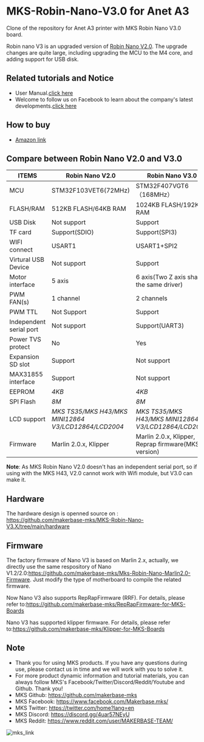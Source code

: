 # MKS-Robin-Nano-V3.0 for Anet A3

Clone of the repository for Anet A3 printer with MKS Robin Nano V3.0 board.

Robin nano V3 is an upgraded version of [Robin Nano V2.0](https://github.com/makerbase-mks/MKS-Robin-Nano-V2.X). The upgrade changes are quite large, including upgrading the MCU to the M4 core, and adding support for USB disk.

## Related tutorials and Notice
- User Manual.[click here](https://github.com/makerbase-mks/MKS-Robin-Nano-V3.X/wiki)
- Welcome to follow us on Facebook to learn about the company's latest developments.[click here](https://www.facebook.com/Makerbase.mks/)

## How to buy
- [Amazon link](https://www.amazon.com/s?me=A25AM6LC3BZ7LE&marketplaceID=ATVPDKIKX0DER)

## Compare between Robin Nano V2.0 and V3.0
| ITEMS      |  Robin Nano V2.0  | Robin Nano V3.0 |
|------------|--------------------|--------------------|
| MCU        | STM32F103VET6(72MHz) | STM32F407VGT6（168MHz）|
| FLASH/RAM | 512KB FLASH/64KB RAM | 1024KB FLASH/192KB RAM |
| USB Disk | Not support |  Support |
| TF card | Support(SDIO) |  Support(SPI3) |
| WIFI connect |	USART1	| USART1+SPI2 |
| Virtural USB Device|  Not support |  Support |
| Motor interface| 5 axis | 6 axis(Two Z axis share the same driver)|
| PWM FAN(s) | 1 channel | 2 channels |
| PWM TTL | Not Support |  Support|
| Independent serial port | Not support | Support(UART3) |
| Power TVS protect |	No | Yes |
| Expansion SD slot | Support | Not support |
| MAX31855 interface | Support | Not support |
| EEPROM | *4KB*	| *4KB*	 |
| SPI Flash | *8M*	| *8M*	|
| LCD support | *MKS TS35/MKS H43/MKS MINI12864 V3/LCD12864/LCD2004* |*MKS TS35/MKS H43/MKS MINI12864 V3/LCD12864/LCD2004* |
| Firmware | Marlin 2.0.x, Klipper | Marlin 2.0.x, Klipper, Reprap firmware(MKS version) |

**Note**: As MKS Robin Nano V2.0 doesn't has an independent serial port, so if using with the MKS H43, V2.0 cannot work with Wifi module, but V3.0 can make it.

## Hardware
The hardware design is openned source on : https://github.com/makerbase-mks/MKS-Robin-Nano-V3.X/tree/main/hardware

## Firmware
The factory firmware of Nano V3 is based on Marlin 2.x, actually, we directly use the same respository of Nano V1.2/2.0:https://github.com/makerbase-mks/Mks-Robin-Nano-Marlin2.0-Firmware. Just modify the type of motherboard to compile the related firmware.

Now Nano V3 also supports RepRapFirmware (RRF). For details, please refer to:https://github.com/makerbase-mks/RepRapFirmware-for-MKS-Boards

Nano V3 has supported klipper firmware. For details, please refer to:https://github.com/makerbase-mks/Klipper-for-MKS-Boards

## Note
- Thank you for using MKS products. If you have any questions during use, please contact us in time and we will work with you to solve it.
- For more product dynamic information and tutorial materials, you can always follow MKS's Facebook/Twitter/Discord/Reddit/Youtube and Github. Thank you!
- MKS Github: https://github.com/makerbase-mks  
- MKS Facebook: https://www.facebook.com/Makerbase.mks/  
- MKS Twitter: https://twitter.com/home?lang=en  
- MKS Discord: https://discord.gg/4uar57NEyU
- MKS Reddit: https://www.reddit.com/user/MAKERBASE-TEAM/ 

![mks_link](https://user-images.githubusercontent.com/12979070/149611647-1819afd8-0241-42ec-8817-41a290827f0a.png)



